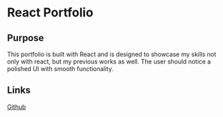 # React Portfolio

## Purpose
This portfolio is built with React and is designed to showcase my skills not only with react, but my previous works as well. The user should notice a polished UI with smooth functionality.

## Links 
[Github](https://github.com/AlexNash91/React-Portfolio)
